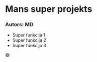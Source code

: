 # Mans super projekts
### Autors: MD

- Super funkcija 1
- Super funkcija 2
- Super funkcija 3

:smile:
